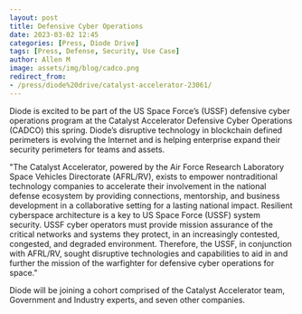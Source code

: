 ```yaml
---
layout: post
title: Defensive Cyber Operations
date: 2023-03-02 12:45
categories: [Press, Diode Drive]
tags: [Press, Defense, Security, Use Case]
author: Allen M
image: assets/img/blog/cadco.png
redirect_from:
- /press/diode%20drive/catalyst-accelerator-23061/
---
```


Diode is excited to be part of the US Space Force’s (USSF) defensive cyber operations program at the Catalyst Accelerator Defensive Cyber Operations (CADCO) this spring. Diode’s disruptive technology in blockchain defined perimeters is evolving the Internet and is helping enterprise expand their security perimeters for teams and assets.

"The Catalyst Accelerator, powered by the Air Force Research Laboratory Space Vehicles Directorate (AFRL/RV), exists to empower nontraditional technology companies to accelerate their involvement in the national defense ecosystem by providing connections, mentorship, and business development in a collaborative setting for a lasting national impact. Resilient cyberspace architecture is a key to US Space Force (USSF) system security. USSF cyber operators must provide mission assurance of the critical networks and systems they protect, in an increasingly contested, congested, and degraded environment. Therefore, the USSF, in conjunction with AFRL/RV, sought disruptive technologies and capabilities to aid in and further the mission of the warfighter for defensive cyber operations for space."

Diode will be joining a cohort comprised of the Catalyst Accelerator team, Government and Industry experts, and seven other companies.
